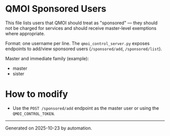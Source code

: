# QMOI Sponsored Users

This file lists users that QMOI should treat as "sponsored" — they should not be charged for services and should receive master-level exemptions where appropriate.

Format: one username per line. The `qmoi_control_server.py` exposes endpoints to add/view sponsored users (`/sponsored/add`, `/sponsored/list`).

Master and immediate family (example):
- master
- sister

# How to modify
- Use the `POST /sponsored/add` endpoint as the master user or using the `QMOI_CONTROL_TOKEN`.

***
Generated on 2025-10-23 by automation.
